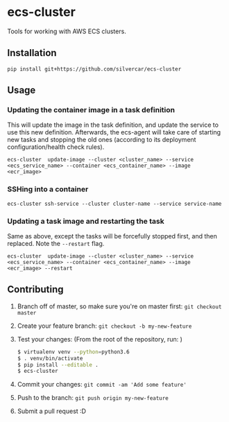# ecs-cluster
Tools for working with AWS ECS clusters.

## Installation

`pip install git+https://github.com/silvercar/ecs-cluster`

## Usage

### Updating the container image in a task definition

This will update the image in the task definition, and update the service to use this new definition.
Afterwards, the ecs-agent will take care of starting new tasks and stopping the old ones (according
to its deployment configuration/health check rules).

`ecs-cluster  update-image --cluster <cluster_name> --service <ecs_service_name> --container <ecs_container_name> --image <ecr_image>`

### SSHing into a container

`ecs-cluster ssh-service --cluster cluster-name --service service-name`

### Updating a task image and restarting the task

Same as above, except the tasks will be forcefully stopped first, and then replaced.
Note the `--restart` flag.

`ecs-cluster  update-image --cluster <cluster_name> --service <ecs_service_name> --container <ecs_container_name> --image <ecr_image> --restart`

## Contributing

1. Branch off of master, so make sure you're on master first: `git checkout master`
2. Create your feature branch: `git checkout -b my-new-feature`
3. Test your changes:
    (From the root of the repository, run: )
    ```bash
    $ virtualenv venv --python=python3.6
    $ . venv/bin/activate
    $ pip install --editable .
    $ ecs-cluster
    ```

4. Commit your changes: `git commit -am 'Add some feature'`
5. Push to the branch: `git push origin my-new-feature`
6. Submit a pull request :D
